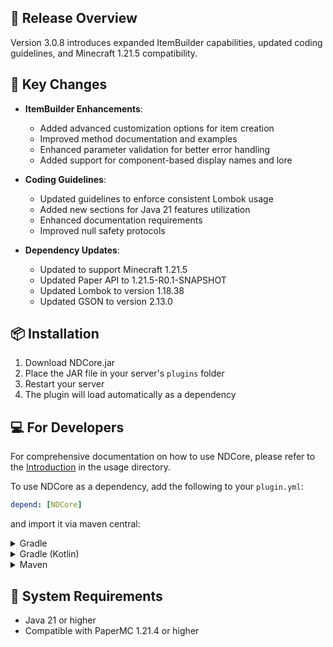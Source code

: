 ## 🎯 Release Overview

Version 3.0.8 introduces expanded ItemBuilder capabilities, updated coding guidelines, and Minecraft 1.21.5 compatibility.

## 🚀 Key Changes

- **ItemBuilder Enhancements**:
  - Added advanced customization options for item creation
  - Improved method documentation and examples
  - Enhanced parameter validation for better error handling
  - Added support for component-based display names and lore

- **Coding Guidelines**:
  - Updated guidelines to enforce consistent Lombok usage
  - Added new sections for Java 21 features utilization
  - Enhanced documentation requirements
  - Improved null safety protocols

- **Dependency Updates**:
  - Updated to support Minecraft 1.21.5
  - Updated Paper API to 1.21.5-R0.1-SNAPSHOT
  - Updated Lombok to version 1.18.38
  - Updated GSON to version 2.13.0

## 📦 Installation

1. Download NDCore.jar
2. Place the JAR file in your server's `plugins` folder
3. Restart your server
4. The plugin will load automatically as a dependency

## 💻 For Developers

For comprehensive documentation on how to use NDCore, please refer to the [Introduction](usage/Introduction.md) in the
usage directory.

To use NDCore as a dependency, add the following to your `plugin.yml`:

```yaml
depend: [NDCore]
```

and import it via maven central:

<details>
<summary>Gradle</summary>

```gradle
implementation 'dev.nelmin.minecraft:core-paper:3.0.6'
```

</details>

<details>
<summary>Gradle (Kotlin)</summary>

```kts
implementation("dev.nelmin.minecraft:core-paper:3.0.6")
```

</details>

<details>
<summary>Maven</summary>

```xml
<dependency>
    <groupId>dev.nelmin.minecraft</groupId>
    <artifactId>core-paper</artifactId>
  <version>3.0.6</version>
</dependency>
```

</details>

## 📌 System Requirements

- Java 21 or higher
- Compatible with PaperMC 1.21.4 or higher
